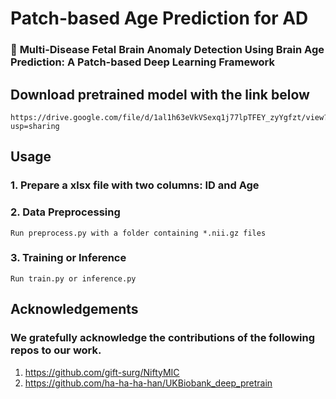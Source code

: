 

# Patch-based Age Prediction for AD
### 🎯 **Multi-Disease Fetal Brain Anomaly Detection Using Brain Age Prediction: A Patch-based Deep Learning Framework**

## Download pretrained model with the link below
    https://drive.google.com/file/d/1al1h63eVkVSexq1j77lpTFEY_zyYgfzt/view?usp=sharing

## Usage
### 1. Prepare a xlsx file with two columns: ID and Age
### 2. Data Preprocessing 
    Run preprocess.py with a folder containing *.nii.gz files
### 3. Training or Inference
    Run train.py or inference.py

## Acknowledgements
### We gratefully acknowledge the contributions of the following repos to our work.
1. https://github.com/gift-surg/NiftyMIC
2. https://github.com/ha-ha-ha-han/UKBiobank_deep_pretrain

